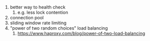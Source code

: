 1. better way to health check
    1. e.g. less lock contention
1. connection pool
1. sliding window rate limiting
1. "power of two random choices" load balancing
    1. https://www.haproxy.com/blog/power-of-two-load-balancing
